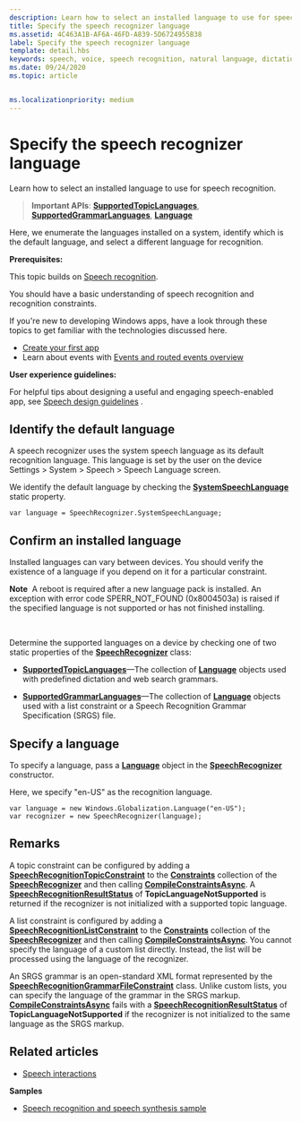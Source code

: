 ```yaml
---
description: Learn how to select an installed language to use for speech recognition.
title: Specify the speech recognizer language
ms.assetid: 4C463A1B-AF6A-46FD-A839-5D6724955B38
label: Specify the speech recognizer language
template: detail.hbs
keywords: speech, voice, speech recognition, natural language, dictation, input, user interaction
ms.date: 09/24/2020
ms.topic: article


ms.localizationpriority: medium
---
```

# Specify the speech recognizer language


Learn how to select an installed language to use for speech recognition.

> **Important APIs**: [**SupportedTopicLanguages**](/uwp/api/windows.media.speechrecognition.speechrecognizer.supportedtopiclanguages), [**SupportedGrammarLanguages**](/uwp/api/windows.media.speechrecognition.speechrecognizer.supportedgrammarlanguages), [**Language**](/uwp/api/Windows.Globalization.Language)


Here, we enumerate the languages installed on a system, identify which is the default language, and select a different language for recognition.

**Prerequisites:**

This topic builds on [Speech recognition](speech-recognition.md).

You should have a basic understanding of speech recognition and recognition constraints.

If you're new to developing Windows apps, have a look through these topics to get familiar with the technologies discussed here.

-   [Create your first app](/windows/uwp/get-started/your-first-app)
-   Learn about events with [Events and routed events overview](/windows/uwp/xaml-platform/events-and-routed-events-overview)

**User experience guidelines:**

For helpful tips about designing a useful and engaging speech-enabled app, see [Speech design guidelines](./speech-interactions.md) .

## Identify the default language


A speech recognizer uses the system speech language as its default recognition language. This language is set by the user on the device Settings &gt; System &gt; Speech &gt; Speech Language screen.

We identify the default language by checking the [**SystemSpeechLanguage**](/uwp/api/windows.media.speechrecognition.speechrecognizer.systemspeechlanguage) static property.

```CSharp
var language = SpeechRecognizer.SystemSpeechLanguage; 
```

## Confirm an installed language


Installed languages can vary between devices. You should verify the existence of a language if you depend on it for a particular constraint.

**Note**  A reboot is required after a new language pack is installed. An exception with error code SPERR\_NOT\_FOUND (0x8004503a) is raised if the specified language is not supported or has not finished installing.

 

Determine the supported languages on a device by checking one of two static properties of the [**SpeechRecognizer**](/uwp/api/Windows.Media.SpeechRecognition.SpeechRecognizer) class:

-   [**SupportedTopicLanguages**](/uwp/api/windows.media.speechrecognition.speechrecognizer.supportedtopiclanguages)—The collection of [**Language**](/uwp/api/Windows.Globalization.Language) objects used with predefined dictation and web search grammars.

-   [**SupportedGrammarLanguages**](/uwp/api/windows.media.speechrecognition.speechrecognizer.supportedgrammarlanguages)—The collection of [**Language**](/uwp/api/Windows.Globalization.Language) objects used with a list constraint or a Speech Recognition Grammar Specification (SRGS) file.

## Specify a language


To specify a language, pass a [**Language**](/uwp/api/Windows.Globalization.Language) object in the [**SpeechRecognizer**](/uwp/api/Windows.Media.SpeechRecognition.SpeechRecognizer) constructor.

Here, we specify "en-US" as the recognition language.


```CSharp
var language = new Windows.Globalization.Language("en-US"); 
var recognizer = new SpeechRecognizer(language); 
```

## Remarks


A topic constraint can be configured by adding a [**SpeechRecognitionTopicConstraint**](/uwp/api/Windows.Media.SpeechRecognition.SpeechRecognitionTopicConstraint) to the [**Constraints**](/uwp/api/windows.media.speechrecognition.speechrecognizer.constraints) collection of the [**SpeechRecognizer**](/uwp/api/Windows.Media.SpeechRecognition.SpeechRecognizer) and then calling [**CompileConstraintsAsync**](/uwp/api/windows.media.speechrecognition.speechrecognizer.compileconstraintsasync). A [**SpeechRecognitionResultStatus**](/uwp/api/Windows.Media.SpeechRecognition.SpeechRecognitionResultStatus) of **TopicLanguageNotSupported** is returned if the recognizer is not initialized with a supported topic language.

A list constraint is configured by adding a [**SpeechRecognitionListConstraint**](/uwp/api/Windows.Media.SpeechRecognition.SpeechRecognitionListConstraint) to the [**Constraints**](/uwp/api/windows.media.speechrecognition.speechrecognizer.constraints) collection of the [**SpeechRecognizer**](/uwp/api/Windows.Media.SpeechRecognition.SpeechRecognizer) and then calling [**CompileConstraintsAsync**](/uwp/api/windows.media.speechrecognition.speechrecognizer.compileconstraintsasync). You cannot specify the language of a custom list directly. Instead, the list will be processed using the language of the recognizer.

An SRGS grammar is an open-standard XML format represented by the [**SpeechRecognitionGrammarFileConstraint**](/uwp/api/Windows.Media.SpeechRecognition.SpeechRecognitionGrammarFileConstraint) class. Unlike custom lists, you can specify the language of the grammar in the SRGS markup. [**CompileConstraintsAsync**](/uwp/api/windows.media.speechrecognition.speechrecognizer.compileconstraintsasync) fails with a [**SpeechRecognitionResultStatus**](/uwp/api/Windows.Media.SpeechRecognition.SpeechRecognitionResultStatus) of **TopicLanguageNotSupported** if the recognizer is not initialized to the same language as the SRGS markup.

## Related articles

* [Speech interactions](speech-interactions.md)

**Samples**

* [Speech recognition and speech synthesis sample](https://github.com/Microsoft/Windows-universal-samples/tree/master/Samples/SpeechRecognitionAndSynthesis)
 

 
